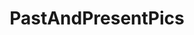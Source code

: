 ---
title: PastAndPresentPics
crosslinks:
- pics
- OldSchoolCool
- interestingasfuck
- theydidthemonstermath
- goats
- malaysia
- pinkfloyd
- livven
---